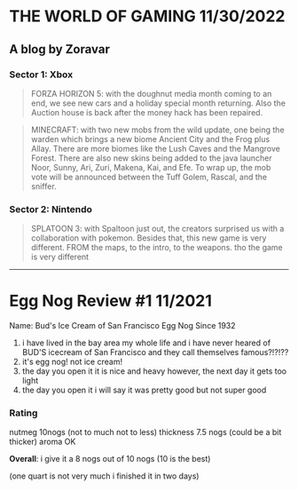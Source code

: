 # THE WORLD OF GAMING 11/30/2022
## A blog by Zoravar

### Sector 1: Xbox
> FORZA HORIZON 5: with the doughnut media month coming to an end, we see new cars and a holiday special month returning. Also the Auction house is back after the money hack has been repaired.

> MINECRAFT: with two new mobs from the wild update, one being the warden which brings a new biome Ancient City and the Frog plus Allay.  There are more biomes like the Lush Caves and the Mangrove Forest.  There are also new skins being added to the java launcher Noor, Sunny, Ari, Zuri, Makena, Kai, and Efe. To wrap up, the mob vote will be announced between the Tuff Golem, Rascal, and the sniffer.
     
### Sector 2: Nintendo
> SPLATOON 3: with Spaltoon just out, the creators surprised us  with a collaboration with pokemon. Besides that, this new game is very different. FROM the maps, to the intro, to the weapons. tho the game is very different

<hr>

# Egg Nog Review #1 11/2021

Name: Bud's Ice Cream of San Francisco Egg Nog Since 1932

1. i have lived in the bay area my whole life and i have never heared of BUD'S icecream of San Francisco and they call themselves famous?!?!??
1. it's egg nog! not ice cream!
1. the day you open it it is nice and heavy however, the next day it gets too light
1. the day you open it i will say it was pretty good but not super good

### Rating
nutmeg 10nogs (not to much not to less)
thickness 7.5 nogs (could be a bit thicker)
aroma OK

**Overall**: i give it a 8 nogs out of 10 nogs (10 is the best)

(one quart is not very much i finished it in two days)
















































































































































































































































































































































































